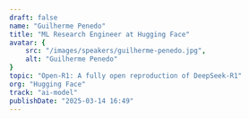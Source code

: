 ```yaml
---
draft: false
name: "Guilherme Penedo"
title: "ML Research Engineer at Hugging Face"
avatar: {
    src: "/images/speakers/guilherme-penedo.jpg",
    alt: "Guilherme Penedo"
}
topic: "Open-R1: A fully open reproduction of DeepSeek-R1"
org: "Hugging Face"
track: "ai-model"
publishDate: "2025-03-14 16:49"
---
```

